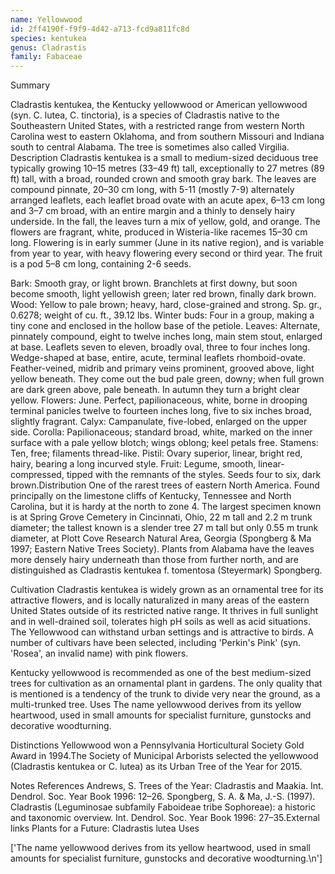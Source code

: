 ```yaml
---
name: Yellowwood
id: 2ff4190f-f9f9-4d42-a713-fcd9a811fc8d
species: kentukea
genus: Cladrastis
family: Fabaceae
---
```

Summary



Cladrastis kentukea, the Kentucky yellowwood or American yellowwood (syn. C. lutea, C. tinctoria), is a species of Cladrastis native to the Southeastern United States, with a restricted range from western North Carolina west to eastern Oklahoma, and from southern Missouri and Indiana south to central Alabama. The tree is sometimes also called Virgilia.
Description
Cladrastis kentukea is a small to medium-sized deciduous tree typically growing 10–15 metres (33–49 ft) tall, exceptionally to 27 metres (89 ft) tall, with a broad, rounded crown and smooth gray bark. The leaves are compound pinnate, 20–30 cm long, with 5-11 (mostly 7-9) alternately arranged leaflets, each leaflet broad ovate with an acute apex, 6–13 cm long and 3–7 cm broad, with an entire margin and a thinly to densely hairy underside. In the fall, the leaves turn a mix of yellow, gold, and orange.
The flowers are fragrant, white, produced in Wisteria-like racemes 15–30 cm long. Flowering is in early summer (June in its native region), and is variable from year to year, with heavy flowering every second or third year. The fruit is a pod 5–8 cm long, containing 2-6 seeds.

Bark: Smooth gray, or light brown.  Branchlets at first downy, but soon become smooth, light yellowish green; later red brown, finally dark brown.
Wood: Yellow to pale brown; heavy, hard, close-grained and strong.  Sp. gr., 0.6278; weight of cu. ft., 39.12 lbs.
Winter buds: Four in a group, making a tiny cone and enclosed in the hollow base of the petiole.
Leaves: Alternate, pinnately compound, eight to twelve inches long, main stem stout, enlarged at base.  Leaflets seven to eleven, broadly oval, three to four inches long.  Wedge-shaped at base, entire, acute, terminal leaflets rhomboid-ovate.  Feather-veined, midrib and primary veins prominent, grooved above, light yellow beneath.  They come out the bud pale green, downy; when full grown are dark green above, pale beneath.  In autumn they turn a bright clear yellow.
Flowers: June.  Perfect, papilionaceous, white, borne in drooping terminal panicles twelve to fourteen inches long, five to six inches broad, slightly fragrant.
Calyx: Campanulate, five-lobed, enlarged on the upper side.
Corolla: Papilionaceous; standard broad, white, marked on the inner surface with a pale yellow blotch; wings oblong; keel petals free.
Stamens: Ten, free; filaments thread-like.
Pistil: Ovary superior, linear, bright red, hairy, bearing a long incurved style.
Fruit: Legume, smooth, linear-compressed, tipped with the remnants of the styles.  Seeds four to six, dark brown.Distribution
One of the rarest trees of eastern North America.  Found principally on the limestone cliffs of Kentucky, Tennessee and North Carolina, but it is hardy at the north to zone 4.
The largest specimen known is at Spring Grove Cemetery in Cincinnati, Ohio, 22 m tall and 2.2 m trunk diameter; the tallest known is a slender tree 27 m tall but only 0.55 m trunk diameter, at Plott Cove Research Natural Area, Georgia (Spongberg & Ma 1997; Eastern Native Trees Society).
Plants from Alabama have the leaves more densely hairy underneath than those from further north, and are distinguished as Cladrastis kentukea f. tomentosa (Steyermark) Spongberg.

Cultivation
Cladrastis kentukea is widely grown as an ornamental tree for its attractive flowers, and is locally naturalized in many areas of the eastern United States outside of its restricted native range. It thrives in full sunlight and in well-drained soil,  tolerates high pH soils as well as acid situations. The Yellowwood can withstand urban settings and is attractive to birds. A number of cultivars have been selected, including 'Perkin's Pink' (syn. 'Rosea', an invalid name) with pink flowers.

Kentucky yellowwood is recommended as one of the best medium-sized trees for cultivation as an ornamental plant in gardens.  The only quality that is mentioned is a tendency of the trunk to divide very near the ground, as a multi-trunked tree. 
Uses
The name yellowwood derives from its yellow heartwood, used in small amounts for specialist furniture, gunstocks and decorative woodturning.

Distinctions
Yellowwood won a Pennsylvania Horticultural Society Gold Award in 1994.The Society of Municipal Arborists selected the yellowwood (Cladrastis kentukea or C. lutea) as its Urban Tree of the Year for 2015.

Notes
References
Andrews, S. Trees of the Year: Cladrastis and Maakia. Int. Dendrol. Soc. Year Book 1996: 12–26.
Spongberg, S. A. & Ma, J.-S. (1997). Cladrastis (Leguminosae subfamily Faboideae tribe Sophoreae): a historic and taxonomic overview. Int. Dendrol. Soc. Year Book 1996: 27–35.External links
Plants for a Future: Cladrastis lutea
Uses

['The name yellowwood derives from its yellow heartwood, used in small amounts for specialist furniture, gunstocks and decorative woodturning.\n']
